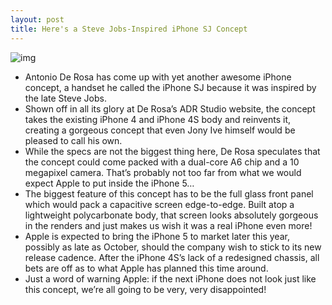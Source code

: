 ```yaml
---
layout: post
title: Here's a Steve Jobs-Inspired iPhone SJ Concept
---
```

![img](http://media.idownloadblog.com/wp-content/uploads/2012/01/iphone-concept.jpg)
* Antonio De Rosa has come up with yet another awesome iPhone concept, a handset he called the iPhone SJ because it was inspired by the late Steve Jobs.
* Shown off in all its glory at De Rosa’s ADR Studio website, the concept takes the existing iPhone 4 and iPhone 4S body and reinvents it, creating a gorgeous concept that even Jony Ive himself would be pleased to call his own.
* While the specs are not the biggest thing here, De Rosa speculates that the concept could come packed with a dual-core A6 chip and a 10 megapixel camera. That’s probably not too far from what we would expect Apple to put inside the iPhone 5…
* The biggest feature of this concept has to be the full glass front panel which would pack a capacitive screen edge-to-edge. Built atop a lightweight polycarbonate body, that screen looks absolutely gorgeous in the renders and just makes us wish it was a real iPhone even more!
* Apple is expected to bring the iPhone 5 to market later this year, possibly as late as October, should the company wish to stick to its new release cadence. After the iPhone 4S’s lack of a redesigned chassis, all bets are off as to what Apple has planned this time around.
* Just a word of warning Apple: if the next iPhone does not look just like this concept, we’re all going to be very, very disappointed!

